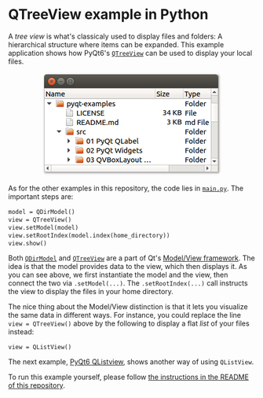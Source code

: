 # QTreeView example in Python

A _tree view_ is what's classicaly used to display files and folders: A hierarchical structure where items can be expanded. This example application shows how PyQt6's [`QTreeView`](https://doc.qt.io/qt-5/qtreeview.html) can be used to display your local files.

<p align="center"><img src="../screenshots/qtreeview-example-in-python.png" alt="QTreeView example in Python"></p>

As for the other examples in this repository, the code lies in [`main.py`](main.py). The important steps are:

    model = QDirModel()
    view = QTreeView()
    view.setModel(model)
    view.setRootIndex(model.index(home_directory))
    view.show()

Both [`QDirModel`](https://doc.qt.io/qt-5/qdirmodel.html) and [`QTreeView`](https://doc.qt.io/qt-5/qtreeview.html) are a part of Qt's [Model/View framework](https://doc.qt.io/qt-5/model-view-programming.html). The idea is that the model provides data to the view, which then displays it. As you can see above, we first instantiate the model and the view, then connect the two via `.setModel(...)`. The `.setRootIndex(...)` call instructs the view to display the files in your home directory.

The nice thing about the Model/View distinction is that it lets you visualize the same data in different ways. For instance, you could replace the line `view = QTreeView()` above by the following to display a flat _list_ of your files instead:

    view = QListView()

The next example, [PyQt6 QListview](../13%20PyQt6%20QListView), shows another way of using `QListView`.

To run this example yourself, please follow [the instructions in the README of this repository](../../README.md#running-the-examples).
